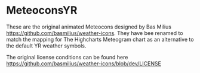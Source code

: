# MeteoconsYR

These are the original animated Meteocons designed by Bas Milius https://github.com/basmilius/weather-icons. They have bee renamed to match the mapping for The Highcharts Meteogram chart as an alternative to the default YR weather symbols.

The original license conditions can be found here https://github.com/basmilius/weather-icons/blob/dev/LICENSE

